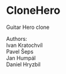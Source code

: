# CloneHero
Guitar Hero clone

Authors:  
Ivan Kratochvíl  
Pavel Šeps  
Jan Humpál  
Daniel Hryzbil  
